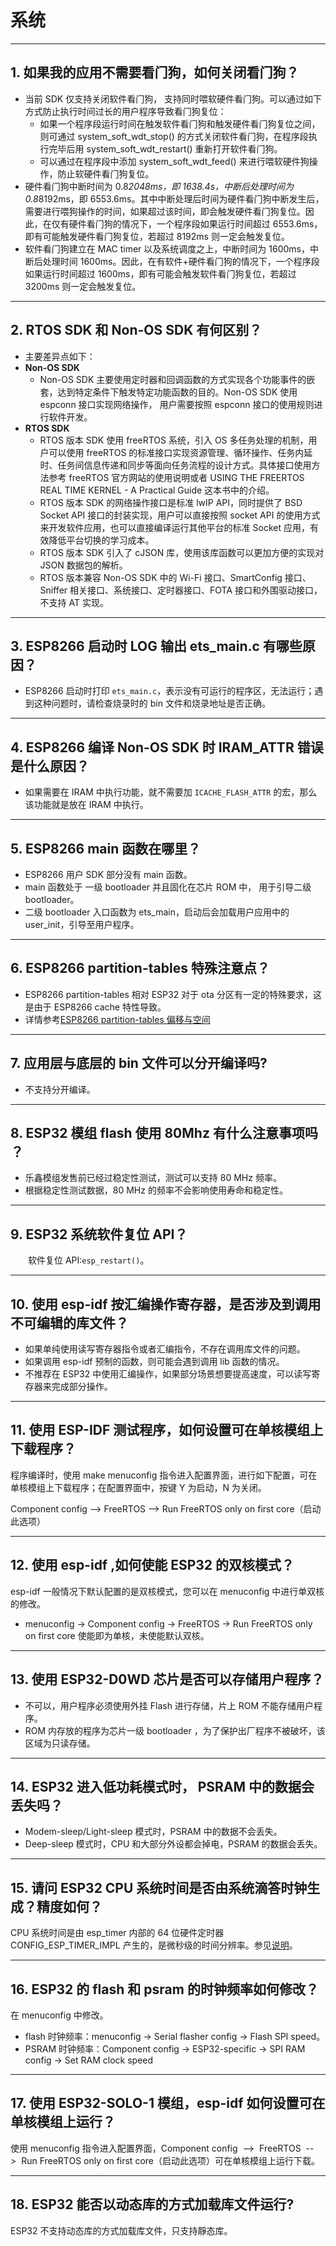 # 系统

<style>
body {counter-reset: h2}
  h2 {counter-reset: h3}
  h2:before {counter-increment: h2; content: counter(h2) ". "}
  h3:before {counter-increment: h3; content: counter(h2) "." counter(h3) ". "}
  h2.nocount:before, h3.nocount:before, { content: ""; counter-increment: none }
</style>

---

## 如果我的应⽤不需要看⻔狗，如何关闭看⻔狗？

- 当前 SDK 仅⽀持关闭软件看⻔狗， ⽀持同时喂软硬件看⻔狗。可以通过如下⽅式防⽌执⾏时间过⻓的⽤户程序导致看⻔狗复位：
  - 如果⼀个程序段运⾏时间在触发软件看⻔狗和触发硬件看⻔狗复位之间，则可通过 system_soft_wdt_stop() 的⽅式关闭软件看⻔狗，在程序段执⾏完毕后⽤ system_soft_wdt_restart() 重新打开软件看⻔狗。
  - 可以通过在程序段中添加 system_soft_wdt_feed() 来进⾏喂软硬件狗操作，防⽌软硬件看⻔狗复位。
- 硬件看⻔狗中断时间为 0.8*2048ms，即 1638.4s，中断后处理时间为 0.8*8192ms，即 6553.6ms。其中中断处理后时间为硬件看⻔狗中断发⽣后，需要进⾏喂狗操作的时间，如果超过该时间，即会触发硬件看⻔狗复位。因此，在仅有硬件看⻔狗的情况下，⼀个程序段如果运⾏时间超过 6553.6ms，即有可能触发硬件看⻔狗复位，若超过 8192ms 则⼀定会触发复位。
- 软件看⻔狗建⽴在 MAC timer 以及系统调度之上，中断时间为 1600ms，中断后处理时间 1600ms。因此，在有软件+硬件看⻔狗的情况下，⼀个程序段如果运⾏时间超过 1600ms，即有可能会触发软件看⻔狗复位，若超过 3200ms 则⼀定会触发复位。

---

## RTOS SDK 和 Non-OS SDK 有何区别？

- 主要差异点如下：
- **Non-OS SDK**
  - Non-OS SDK 主要使⽤定时器和回调函数的⽅式实现各个功能事件的嵌套，达到特定条件下触发特定功能函数的⽬的。Non-OS SDK 使⽤ espconn 接⼝实现⽹络操作， ⽤户需要按照 espconn 接⼝的使⽤规则进⾏软件开发。
- **RTOS SDK** 
  - RTOS 版本 SDK 使⽤ freeRTOS 系统，引⼊ OS 多任务处理的机制，⽤户可以使⽤ freeRTOS 的标准接⼝实现资源管理、循环操作、任务内延时、任务间信息传递和同步等⾯向任务流程的设计⽅式。具体接⼝使⽤⽅法参考 freeRTOS 官⽅⽹站的使⽤说明或者 USING THE FREERTOS REAL TIME KERNEL - A Practical Guide 这本书中的介绍。
  - RTOS 版本 SDK 的⽹络操作接⼝是标准 lwIP API，同时提供了 BSD Socket API 接⼝的封装实现，⽤户可以直接按照 socket API 的使⽤⽅式来开发软件应⽤，也可以直接编译运⾏其他平台的标准 Socket 应⽤，有效降低平台切换的学习成本。
  - RTOS 版本 SDK 引⼊了 cJSON 库，使⽤该库函数可以更加⽅便的实现对 JSON 数据包的解析。
  - RTOS 版本兼容 Non-OS SDK 中的 Wi-Fi 接⼝、SmartConfig 接⼝、Sniffer 相关接⼝、系统接⼝、定时器接⼝、FOTA 接⼝和外围驱动接⼝，不⽀持 AT 实现。

---

## ESP8266 启动时 LOG 输出 ets_main.c 有哪些原因？

- ESP8266 启动时打印 `ets_main.c`，表示没有可运⾏的程序区，⽆法运⾏；遇到这种问题时，请检查烧录时的 bin ⽂件和烧录地址是否正确。

---

## ESP8266 编译 Non-OS SDK 时 IRAM_ATTR 错误是什么原因？

- 如果需要在 IRAM 中执⾏功能，就不需要加 `ICACHE_FLASH_ATTR` 的宏，那么该功能就是放在 IRAM 中执⾏。

---

## ESP8266 main 函数在哪里？

- ESP8266 用户 SDK 部分没有 main 函数。
- main 函数处于 一级 bootloader 并且固化在芯片 ROM 中， 用于引导二级 bootloader。
- 二级 bootloader 入口函数为 ets_main，启动后会加载用户应用中的 user_init，引导至用户程序。

---

## ESP8266 partition-tables 特殊注意点？

- ESP8266 partition-tables 相对 ESP32 对于 ota 分区有一定的特殊要求，这是由于 ESP8266 cache 特性导致。
- 详情参考[ESP8266 partition-tables 偏移与空间](https://docs.espressif.com/projects/esp8266-rtos-sdk/en/latest/api-guides/partition-tables.html#offset-size)

---

## 应⽤层与底层的 bin ⽂件可以分开编译吗?

- 不⽀持分开编译。

---  

## ESP32 模组 flash 使用 80Mhz 有什么注意事项吗 ？

- 乐鑫模组发售前已经过稳定性测试，测试可以支持 80 MHz 频率。
- 根据稳定性测试数据，80 MHz 的频率不会影响使用寿命和稳定性。

---

## ESP32 系统软件复位 API？

&emsp;&emsp;软件复位 API:`esp_restart()`。

---

## 使用 esp-idf 按汇编操作寄存器，是否涉及到调用不可编辑的库文件？

- 如果单纯使用读写寄存器指令或者汇编指令，不存在调用库文件的问题。
- 如果调用 esp-idf 预制的函数，则可能会遇到调用 lib 函数的情况。
- 不推荐在 ESP32 中使用汇编操作，如果部分场景想要提高速度，可以读写寄存器来完成部分操作。

---

## 使用 ESP-IDF 测试程序，如何设置可在单核模组上下载程序？

程序编译时，使用 make menuconfig 指令进入配置界面，进行如下配置，可在单核模组上下载程序；在配置界面中，按键 Y 为启动，N 为关闭。

  Component config  -->  FreeRTOS  -->  Run FreeRTOS only on first core（启动此选项）
  
---

## 使用 esp-idf ,如何使能 ESP32 的双核模式？

esp-idf 一般情况下默认配置的是双核模式，您可以在 menuconfig 中进行单双核的修改。
  - menuconfig -> Component config -> FreeRTOS -> Run FreeRTOS only on first core 使能即为单核，未使能默认双核。

---

## 使用 ESP32-D0WD 芯片是否可以存储用户程序？

- 不可以，用户程序必须使用外挂 Flash 进行存储，片上 ROM 不能存储用户程序。
- ROM 内存放的程序为芯片一级 bootloader ，为了保护出厂程序不被破坏，该区域为只读存储。

---

## ESP32 进入低功耗模式时， PSRAM 中的数据会丢失吗？

- Modem-sleep/Light-sleep 模式时，PSRAM 中的数据不会丢失。
- Deep-sleep 模式时，CPU 和大部分外设都会掉电，PSRAM 的数据会丢失。

---

## 请问 ESP32 CPU 系统时间是否由系统滴答时钟生成？精度如何？

CPU 系统时间是由 esp_timer 内部的 64 位硬件定时器 CONFIG_ESP_TIMER_IMPL 产生的，是微秒级的时间分辨率。参见[说明](https://docs.espressif.com/projects/esp-idf/zh_CN/latest/esp32/api-reference/system/esp_timer.html?highlight=esp_timer_get_time#high-resolution-timer)。

---

##  ESP32 的 flash 和 psram 的时钟频率如何修改？

在 menuconfig 中修改。
  - flash 时钟频率：menuconfig -> Serial flasher config -> Flash SPI speed。
  - PSRAM 时钟频率：Component config -> ESP32-specific -> SPI RAM config -> Set RAM clock speed

---

## 使用 ESP32-SOLO-1 模组，esp-idf 如何设置可在单核模组上运行？

使用 menuconfig 指令进入配置界面，Component config  -->  FreeRTOS  -->  Run FreeRTOS only on first core（启动此选项）可在单核模组上运行下载。

---

## ESP32 能否以动态库的方式加载库文件运行?

ESP32 不支持动态库的方式加载库文件，只支持靜态库。
